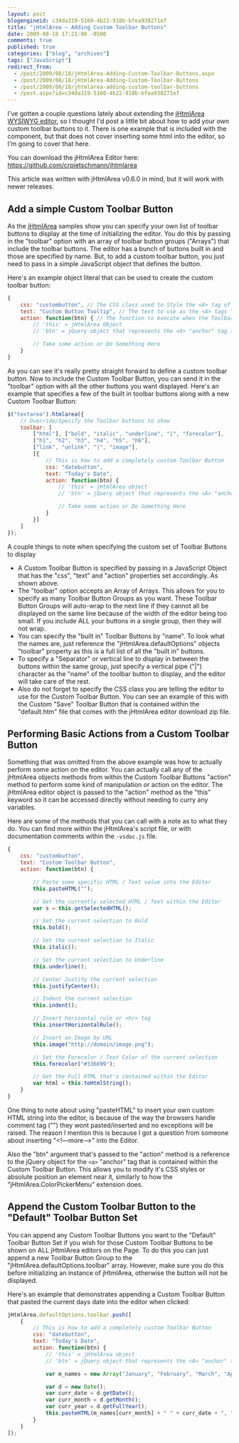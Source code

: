 ```yaml
---
layout: post
blogengineid: c34da319-5160-4b22-918b-bfea938271ef
title: "jHtmlArea – Adding Custom Toolbar Buttons"
date: 2009-08-18 17:21:00 -0500
comments: true
published: true
categories: ["blog", "archives"]
tags: ["JavaScript"]
redirect_from: 
  - /post/2009/08/18/jHtmlArea-Adding-Custom-Toolbar-Buttons.aspx
  - /post/2009/08/18/jHtmlArea-Adding-Custom-Toolbar-Buttons
  - /post/2009/08/18/jhtmlarea-adding-custom-toolbar-buttons
  - /post.aspx?id=c34da319-5160-4b22-918b-bfea938271ef
---
```

<!-- more -->

I've gotten a couple questions lately about extending the [jHtmlArea WYSIWYG editor](https://github.com/crpietschmann/jhtmlarea), so I thought I'd post a little bit about how to add your own custom toolbar buttons to it. There is one example that is included with the component, but that does not cover inserting some html into the editor, so I'm going to cover that here.

You can download the jHtmlArea Editor here: <https://github.com/crpietschmann/jhtmlarea>

This article was written with jHtmlArea v0.6.0 in mind, but it will work with newer releases.

## Add a simple Custom Toolbar Button

As the [jHtmlArea](https://github.com/crpietschmann/jhtmlarea) samples show you can specify your own list of toolbar buttons to display at the time of initializing the editor. You do this by passing in the "toolbar" option with an array of toolbar button groups ("Arrays") that include the toolbar buttons. The editor has a bunch of buttons built in and those are specified by name. But, to add a custom toolbar button, you just need to pass in a simple JavaScript object that defines the button.

Here's an example object literal that can be used to create the custom toolbar button:

```javascript
{
    css: "custombutton", // The CSS class used to Style the <A> tag of the Toolbar Button
    test: "Custom Button Tooltip", // The text to use as the <A> tags "Alt" attribute, or tooltip
    action: function(btn) { // The function to execute when the Toolbar Button is Clicked
        // 'this' = jHtmlArea Object
        // 'btn' = jQuery object that represents the <A> "anchor" tag for the Toolbar Button

        // Take some action or Do Something Here
    }
}
```

As you can see it's really pretty straight forward to define a custom toolbar button. Now to include the Custom Toolbar Button, you can send it in the "toolbar" option with all the other buttons you want displayed. Here's an example that specifies a few of the built in toolbar buttons along with a new Custom Toolbar Button:

```javascript
$("textarea").htmlarea({
    // Override/Specify the Toolbar buttons to show
    toolbar: [
        ["html"], ["bold", "italic", "underline", "|", "forecolor"],
        ["h1", "h2", "h3", "h4", "h5", "h6"],
        ["link", "unlink", "|", "image"],
        [{
            // This is how to add a completely custom Toolbar Button
            css: "datebutton",
            text: "Today's Date",
            action: function(btn) {
                // 'this' = jHtmlArea object
                // 'btn' = jQuery object that represents the <A> "anchor" tag for the Toolbar Button

                // Take some action or Do Something Here
            }
        }]
    ]
});
```

A couple things to note when specifying the custom set of Toolbar Buttons to display

  - A Custom Toolbar Button is specified by passing in a JavaScript Object that has the "css", "text" and "action" properties set accordingly. As shown above.
  - The "toolbar" option accepts an Array of Arrays. This allows for you to specify as many Toolbar Button Groups as you want. These Toolbar Button Groups will auto-wrap to the next line if they cannot all be displayed on the same line because of the width of the editor being too small. If you include ALL your buttons in a single group, then they will not wrap.
  - You can specify the "built in" Toolbar Buttons by "name". To look what the names are, just reference the "jHtmlArea.defaultOptions" objects "toolbar" property as this is a full list of all the "built in" buttons.
  - To specify a "Separator" or vertical line to display in between the buttons within the same group, just specify a vertical pipe ("|") character as the "name" of the toolbar button to display, and the editor will take care of the rest.
  - Also do not forget to specify the CSS class you are telling the editor to use for the Custom Toolbar Button. You can see an example of this with the Custom "Save" Toolbar Button that is contained within the "default.htm" file that comes with the jHtmlArea editor download zip file.

## Performing Basic Actions from a Custom Toolbar Button

Something that was omitted from the above example was how to actually perform some action on the editor. You can actually call any of the jHtmlArea objects methods from within the Custom Toolbar Buttons "action" method to perform some kind of manipulation or action on the editor. The jHtmlArea editor object is passed to the "action" method as the "this" keyword so it can be accessed directly without needing to curry any variables.

Here are some of the methods that you can call with a note as to what they do. You can find more within the jHtmlArea's script file, or with documentation comments within the `-vsdoc.js` file.

```javascript
{
    css: "custombutton",
    text: "Custom Toolbar Button",
    action: function(btn) {

        // Paste some specific HTML / Text value into the Editor
        this.pasteHTML("");

        // Get the currently selected HTML / Text within the Editor
        var s = this.getSelectedHTML();

        // Set the current selection to Bold
        this.bold();

        // Set the current selection to Italic
        this.italic();

        // Set the current selection to Underline
        this.underline();

        // Center Justify the current selection
        this.justifyCenter();

        // Indent the current selection
        this.indent();

        // Insert horizontal rule or <hr> tag
        this.insertHorizontalRule();

        // Insert an Image by URL
        this.image("http://domain/image.png");

        // Set the Forecolor / Text Color of the current selection
        this.forecolor("#336699");

        // Get the Full HTML that's contained within the Editor
        var html = this.toHtmlString();
    }
}
```

One thing to note about using "pasteHTML" to insert your own custom HTML string into the editor, is because of the way the browsers handle comment tag ("<!-- -->") they wont pasted/inserted and no exceptions will be raised. The reason I mention this is because I got a question from someone about inserting "<!&mdash;more&mdash;>" into the Editor.

Also the "btn" argument that's passed to the "action" method is a reference to the jQuery object for the `<a>` "anchor" tag that is contained within the Custom Toolbar Button. This allows you to modify it's CSS styles or absolute position an element near it, similarly to how the "jHtmlArea.ColorPickerMenu" extension does.

## Append the Custom Toolbar Button to the "Default" Toolbar Button Set

You can append any Custom Toolbar Buttons you want to the "Default" Toolbar Button Set if you wish for those Custom Toolbar Buttons to be shown on ALL jHtmlArea editors on the Page. To do this you can just append a new Toolbar Button Group to the "jHtmlArea.defaultOptions.toolbar" array. However, make sure you do this before initializing an instance of jHtmlArea, otherwise the button will not be displayed.

Here's an example that demonstrates appending a Custom Toolbar Button that  pasted the current days date into the editor when clicked:

```javascript
jHtmlArea.defaultOptions.toolbar.push([
    {
        // This is how to add a completely custom Toolbar Button
        css: "datebutton",
        text: "Today's Date",
        action: function(btn) {
            // 'this' = jHtmlArea object
            // 'btn' = jQuery object that represents the <A> "anchor" tag for the Toolbar Button

            var m_names = new Array("January", "February", "March", "April", "May", "June", "July", "August", "September", "October", "November", "December");

            var d = new Date();
            var curr_date = d.getDate();
            var curr_month = d.getMonth();
            var curr_year = d.getFullYear();
            this.pasteHTML(m_names[curr_month] + " " + curr_date + ", " + curr_year);
        }
    }
]);
```
